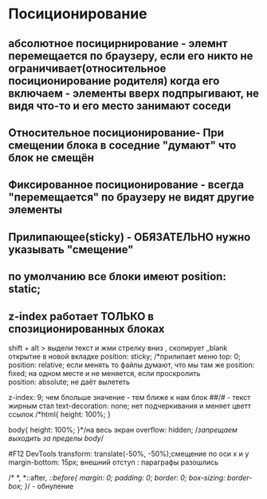 # Посиционирование
## абсолютное посицирнирование - элемнт перемещается по браузеру, если его никто не ограничивает(относительное посиционирование родителя) когда его включаем - элементы вверх подпрыгивают, не видя что-то и его место занимают соседи

## Относительное посиционирование- При смещении блока в соседние "думают" что блок не смещён

## Фиксированное посиционирование - всегда "перемещается" по браузеру не видят другие элементы

## Прилипающее(sticky) - ОБЯЗАТЕЛЬНО нужно указывать "смещение"

## по умолчанию все блоки имеют position: static;
## z-index  работает ТОЛЬКО в спозиционированных блоках


shift + alt > выдели текст и жми стрелку вниз , скопирует
_blank открытие в новой вкладке
position: sticky; /*прилипает меню
    top: 0;
position: relative; если менять то файлы думают, что мы там же
 position: fixed; на одном месте и не меняется, если проскролить   
 position: absolute; не даёт вылететь

 z-index: 9; чем блольше значение - тем ближе к нам блок
##/# - текст жирным стал
text-decoration: none; нет подчеркивания и меняет цветт ссылок
/*html{
    height: 100%;
}

body{
    height: 100%;
}*/на весь экран
overflow: hidden; /*запрещаем выходить за пределы body*/

#F12 DevTools
transform: translate(-50%, -50%);смещение по оси x и  y
margin-bottom: 15px; внешний отступ : параграфы разошлись

/* 
*,
*::after,
*::before{
    margin: 0;
    padding: 0;
    border: 0;
    box-sizing: border-box;
}*/ - обнуление
